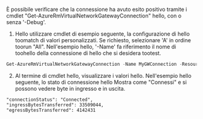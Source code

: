 È possibile verificare che la connessione ha avuto esito positivo tramite i cmdlet "Get-AzureRmVirtualNetworkGatewayConnection" hello, con o senza '-Debug'. 

1. Hello utilizzare cmdlet di esempio seguente, la configurazione di hello toomatch di valori personalizzati. Se richiesto, selezionare 'A' in ordine toorun "All". Nell'esempio hello, '-Name' fa riferimento il nome di toohello della connessione di hello che si desidera tootest.

  ```powershell
  Get-AzureRmVirtualNetworkGatewayConnection -Name MyGWConnection -ResourceGroupName MyRG
  ```
2. Al termine di cmdlet hello, visualizzare i valori hello. Nell'esempio hello seguente, lo stato di connessione hello Mostra come "Connessi" e si possono vedere byte in ingresso e in uscita.
   
  ```
  "connectionStatus": "Connected",
  "ingressBytesTransferred": 33509044,
  "egressBytesTransferred": 4142431
  ```